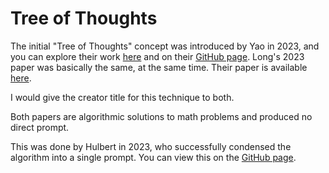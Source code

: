 # Tree of Thoughts
The initial "Tree of Thoughts" concept was introduced by Yao in 2023, and you can explore their work [here](https://arxiv.org/abs/2305.10601) and on their [GitHub page](https://github.com/princeton-nlp/tree-of-thought-llm). Long's 2023 paper was basically the same, at the same time.
Their paper is available [here](https://arxiv.org/abs/2305.08291).

I would give the creator title for this technique to both.

Both papers are algorithmic solutions to math problems and produced no direct prompt.

This was done by Hulbert in 2023, who successfully condensed the algorithm into a single prompt.
You can view this on the [GitHub page](https://github.com/dave1010/tree-of-thought-prompting).
